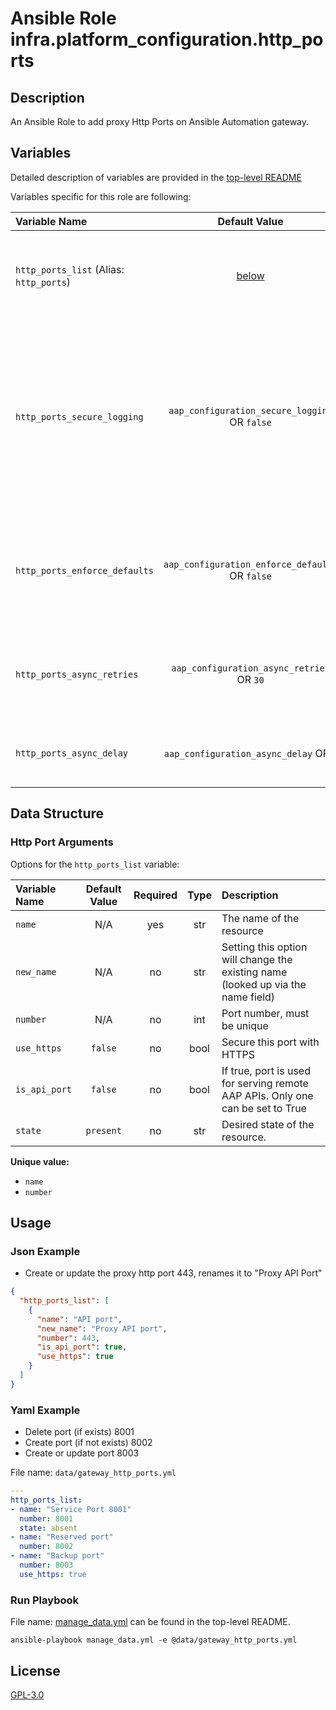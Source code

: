 # Ansible Role infra.platform_configuration.http_ports

## Description

An Ansible Role to add proxy Http Ports on Ansible Automation gateway.

## Variables

Detailed description of variables are provided in the [top-level README](../../README.md)

Variables specific for this role are following:

| Variable Name                                       |                    Default Value                    | Required | Description                                                                                                                                                       |                                                      |
|:----------------------------------------------------|:---------------------------------------------------:|:--------:|:------------------------------------------------------------------------------------------------------------------------------------------------------------------|:----------------------------------------------------:|
| `http_ports_list` (Alias: `http_ports`)          |            [below](#http-port-arguments)            |   yes    | Data structure describing your http port entries described below.                                                                                                 |                |
| `http_ports_secure_logging`   |  `aap_configuration_secure_logging` OR `false`  |    no    | Whether or not to include the sensitive http_ports role tasks in the log. Set this value to `True` if you will be providing your sensitive values from elsewhere. |      |
| `http_ports_enforce_defaults` | `aap_configuration_enforce_defaults` OR `false` |    no    | Whether or not to enforce default option values on only the http port role.                                                                                       |      README.md#enforcing-defaults)      |
| `http_ports_async_retries`    |    `aap_configuration_async_retries` OR `30`    |    no    | This variable sets the number of retries to attempt for the role.                                                                                                 |  |
| `http_ports_async_delay`      |     `aap_configuration_async_delay` OR `1`      |    no    | This sets the delay between retries for the role.                                                                                                                 |  |

## Data Structure

### Http Port Arguments

Options for the `http_ports_list` variable:

| Variable Name | Default Value | Required | Type | Description                                                                      |
|:--------------|:-------------:|:--------:|:----:|:---------------------------------------------------------------------------------|
| `name`        |      N/A      |   yes    | str  | The name of the resource                                                         |
| `new_name`    |      N/A      |    no    | str  | Setting this option will change the existing name (looked up via the name field) |
| `number`      |      N/A      |    no    | int  | Port number, must be unique                                                      |
| `use_https`   |    `false`    |    no    | bool | Secure this port with HTTPS                                                      |
| `is_api_port` |    `false`    |    no    | bool | If true, port is used for serving remote AAP APIs. Only one can be set to True   |
| `state`       |   `present`   |    no    | str  | Desired state of the resource.                                                   |

**Unique value:**

- `name`
- `number`

## Usage

### Json Example

- Create or update the proxy http port 443, renames it to "Proxy API Port"

```json
{
  "http_ports_list": [
    {
      "name": "API port",
      "new_name": "Proxy API port",
      "number": 443,
      "is_api_port": true,
      "use_https": true
    }
  ]
}
```

### Yaml Example

- Delete port (if exists) 8001
- Create port (if not exists) 8002
- Create or update port 8003

File name: `data/gateway_http_ports.yml`

```yaml
---
http_ports_list:
- name: "Service Port 8001"
  number: 8001
  state: absent
- name: "Reserved port"
  number: 8002
- name: "Backup port"
  number: 8003
  use_https: true
```

### Run Playbook

File name: [manage_data.yml](../../README.md#example-ansible-playbook) can be found in the top-level README.

```shell
ansible-playbook manage_data.yml -e @data/gateway_http_ports.yml
```

## License

[GPL-3.0](https://github.com/redhat-cop/aap_configuration#licensing)
